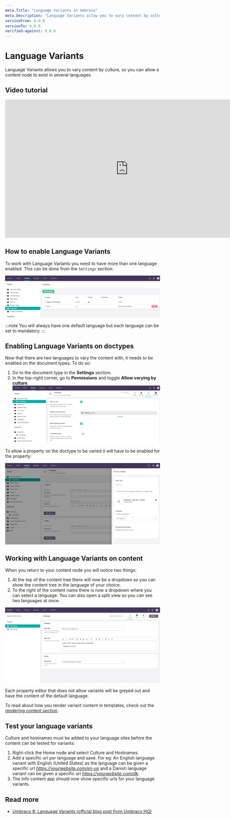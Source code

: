 ```yaml
---
meta.Title: "Language Variants in Umbraco"
meta.Description: "Language Variants allow you to vary content by culture, so you can allow a content node to exist in several languages."
versionFrom: 8.0.0
versionTo: 9.0.0
verified-against: 9.0.0
---
```


# Language Variants

Language Variants allows you to vary content by culture, so you can allow a content node to exist in several languages.

## Video tutorial

<iframe width="800" height="450" src="https://www.youtube.com/embed/Ik_cYRqnWnk?rel=0" frameborder="0" allow="autoplay; encrypted-media" allowfullscreen></iframe>

## How to enable Language Variants

To work with Language Variants you need to have more than one language enabled. This can be done from the `Settings` section:

![Adding a language](images/languages.png)

:::note
You will always have one default language but each language can be set to mandatory. 
:::

## Enabling Language Variants on doctypes

Now that there are two languages to vary the content with, it needs to be enabled on the document types. To do so:
1. Go to the document type in the **Settings** section. 
2. In the top-right corner, go to **Permissions** and toggle **Allow varying by culture**.
    ![Allowing variance on doc types](images/allow-variance.png)

To allow a property on the doctype to be varied it will have to be enabled for the property:

![Allowing variance on properties](images/varying-properties.png)

## Working with Language Variants on content

When you return to your content node you will notice two things:

1. At the top of the content tree there will now be a dropdown so you can show the content tree in the language of your choice.
2. To the right of the content name there is now a dropdown where you can select a language. You can also open a split view so you can see two languages at once.

![Allowing variance on properties](images/varying-content.png)

Each property editor that does not allow variants will be greyed out and have the content of the default language.

To read about how you render variant content in templates, check out the [rendering content section](../../Design/Rendering-Content/).

## Test your language variants

Culture and hostnames must be added to your language sites before the content can be tested for variants:

1. Right-click the Home node and select Culture and Hostnames.
2. Add a specific url per language and save. For eg: An English language variant with English (United States) as the language can be given a specific url *https://yourwebsite.com/en-us* and a Danish language variant can be given a specific url *https://yourwebsite.com/dk*.
3. The Info content app should now show specific urls for your language variants.

## Read more

- [Umbraco 8: Language Variants (official blog post from Umbraco HQ)](https://umbraco.com/blog/umbraco-8-language-variants/)
